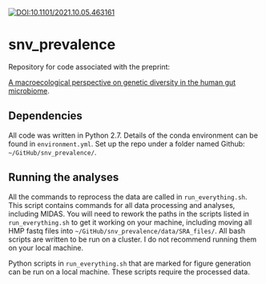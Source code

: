 [![DOI:10.1101/2021.10.05.463161](http://img.shields.io/badge/DOI-10.1101/2021.10.05.463161-B31B1B.svg)](https://doi.org/10.1101/2022.04.07.487434)


# snv_prevalence

Repository for code associated with the preprint:

[A macroecological perspective on genetic diversity in the human gut microbiome](https://doi.org/10.1101/2022.04.07.487434).



## Dependencies
All code was written in Python 2.7. Details of the conda environment can be found in `environment.yml`. Set up the repo under a folder named Github: `~/GitHub/snv_prevalence/`.


## Running the analyses

All the commands to reprocess the data are called in `run_everything.sh`. This script contains commands for all data processing and analyses, including MIDAS. You will need to rework the paths in the scripts listed in `run_everything.sh` to get it working on your machine, including moving all HMP fastq files into `~/GitHub/snv_prevalence/data/SRA_files/`. All bash scripts are written to be run on a cluster. I do not recommend running them on your local machine.


Python scripts in `run_everything.sh` that are marked for figure generation can be run on a local machine. These scripts require the processed data.
